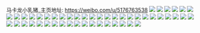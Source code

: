 马卡龙小乳猪_主页地址: https://weibo.com/u/5176763538 
![](https://wx4.sinaimg.cn/mw2000/005ElaG6ly1h9d02ugfctj31u12x2e84.jpg) 
![](https://wx4.sinaimg.cn/mw2000/005ElaG6ly1h9cz85zumgj32c0340e83.jpg) 
![](https://wx4.sinaimg.cn/mw2000/005ElaG6ly1h9cz813l82j32c0340b2c.jpg) 
![](https://wx4.sinaimg.cn/mw2000/005ElaG6ly1h9cz83gyf4j323h2u4npf.jpg) 
![](https://wx4.sinaimg.cn/mw2000/005ElaG6ly1h9cz8864i3j32c0340npe.jpg) 
![](https://wx4.sinaimg.cn/mw2000/005ElaG6ly1h94t3sidd2j31ij21z7wh.jpg) 
![](https://wx4.sinaimg.cn/mw2000/005ElaG6ly1h8qrxi6ihtj30zu1b87gw.jpg) 
![](https://wx4.sinaimg.cn/mw2000/005ElaG6ly1h8pky191axj30zu0q4jv5.jpg) 
![](https://wx4.sinaimg.cn/mw2000/005ElaG6ly1h8kyat57qjj317s25u4qp.jpg) 
![](https://wx4.sinaimg.cn/mw2000/005ElaG6ly1h8kyatv82yj30yj1peh71.jpg) 
![](https://wx4.sinaimg.cn/mw2000/005ElaG6ly1h8gr3btm9ej316o1kwhau.jpg) 
![](https://wx4.sinaimg.cn/mw2000/005ElaG6ly1h8gr3dlu8vj31sc2ds7wi.jpg) 
![](https://wx4.sinaimg.cn/mw2000/005ElaG6ly1h89cru8meoj30u017qqj8.jpg) 
![](https://wx4.sinaimg.cn/mw2000/005ElaG6ly1h89crxelp5j32hp35s4qs.jpg) 
![](https://wx4.sinaimg.cn/mw2000/005ElaG6ly1h89cs02k2cj31yx2tib2a.jpg) 
![](https://wx4.sinaimg.cn/mw2000/005ElaG6ly1h89crtjlroj32c1340e85.jpg) 
![](https://wx4.sinaimg.cn/mw2000/005ElaG6ly1h89cs6i4h3j32c0340u0z.jpg) 
![](https://wx4.sinaimg.cn/mw2000/005ElaG6ly1h89cs8o4ocj32c0366kjn.jpg) 
![](https://wx4.sinaimg.cn/mw2000/005ElaG6ly1h89cscy69oj32be2xb4qt.jpg) 
![](https://wx4.sinaimg.cn/mw2000/005ElaG6ly1h89csg74g8j32c0340qv7.jpg) 
![](https://wx4.sinaimg.cn/mw2000/005ElaG6ly1h89csjqbpcj32bl2ylu0y.jpg) 
![](https://wx4.sinaimg.cn/mw2000/005ElaG6gy1h852q9phh5j32c03407wj.jpg) 
![](https://wx4.sinaimg.cn/mw2000/005ElaG6gy1h852q07vtwj31rm2mohdv.jpg) 
![](https://wx4.sinaimg.cn/mw2000/005ElaG6ly1h7fnphgx28j32622xpx6t.jpg) 
![](https://wx4.sinaimg.cn/mw2000/005ElaG6ly1h7fnpkpfp5j30u011qgzi.jpg) 
![](https://wx4.sinaimg.cn/mw2000/005ElaG6ly1h7fnpj72a5j32c0340u0y.jpg) 
![](https://wx4.sinaimg.cn/mw2000/005ElaG6ly1h7fnpc2dqsj32c0340kjl.jpg) 
![](https://wx4.sinaimg.cn/mw2000/005ElaG6ly1h7axwnsby4j31401hckfi.jpg) 
![](https://wx4.sinaimg.cn/mw2000/005ElaG6gy1h6r5o38tzhj31hp28m7bl.jpg) 
![](https://wx4.sinaimg.cn/mw2000/005ElaG6gy1h6r5nuafesj32c0340u0y.jpg) 
![](https://wx4.sinaimg.cn/mw2000/005ElaG6gy1h6rcm3b9yhj30yi1p5wr5.jpg) 
![](https://wx4.sinaimg.cn/mw2000/005ElaG6ly1h6oyg3qnwaj31hf2fde82.jpg) 
![](https://wx4.sinaimg.cn/mw2000/005ElaG6ly1h6ozowmr6xj320i2q1npd.jpg) 
![](https://wx4.sinaimg.cn/mw2000/005ElaG6ly1h6ozoikqe6j32c0340kjn.jpg) 
![](https://wx4.sinaimg.cn/mw2000/005ElaG6ly1h6ozpdtq2rj31sc2dsb2a.jpg) 
![](https://wx4.sinaimg.cn/mw2000/005ElaG6ly1h6p1vvtszwj31zu309hdv.jpg) 
![](https://wx4.sinaimg.cn/mw2000/005ElaG6ly1h5zpqy7u5cj30st1kotfo.jpg) 
![](https://wx4.sinaimg.cn/mw2000/005ElaG6ly1h5zpv2sa94j30te1l5k0m.jpg) 
![](https://wx4.sinaimg.cn/mw2000/005ElaG6ly1h5x667zl1hj32bu36caiq.jpg) 
![](https://wx4.sinaimg.cn/mw2000/005ElaG6ly1h5pf9avqyxj30v40y4tdo.jpg) 
![](https://wx4.sinaimg.cn/mw2000/005ElaG6ly1h5pf9bkfbhj30u80x3wj3.jpg) 
![](https://wx4.sinaimg.cn/mw2000/005ElaG6ly1h5mvh9acvjj328a303kjn.jpg) 
![](https://wx4.sinaimg.cn/mw2000/005ElaG6ly1h5mvhdu8gwj31h22m01ky.jpg) 
![](https://wx4.sinaimg.cn/mw2000/005ElaG6gy1h4zqb8pdxpj30u0140q72.jpg) 
![](https://wx4.sinaimg.cn/mw2000/005ElaG6gy1h4zqb969e4j30u0140jxp.jpg) 
![](https://wx4.sinaimg.cn/mw2000/005ElaG6gy1h4zqb86aayj30u0140n1z.jpg) 
![](https://wx4.sinaimg.cn/mw2000/005ElaG6gy1h4zqb9taz8j30u0140dmg.jpg) 
![](https://wx4.sinaimg.cn/mw2000/005ElaG6ly1h4uystzwm7j30u01407bu.jpg) 
![](https://wx4.sinaimg.cn/mw2000/005ElaG6ly1h4qmqmsmakj30u01sy78i.jpg) 
